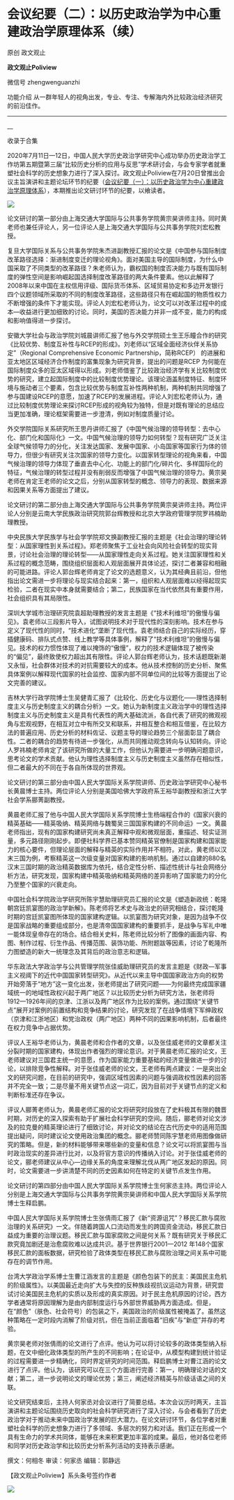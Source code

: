 

#  会议纪要（二）：以历史政治学为中心重建政治学原理体系（续）

原创 政文观止 

**政文观止Poliview** 

微信号 zhengwenguanzhi

功能介绍 从一群年轻人的视角出发，专业、专注、专解海内外比较政治经济研究的前沿佳作。

____

__

收录于合集

2020年7月11日—12日，中国人民大学历史政治学研究中心成功举办历史政治学工作坊第五期暨第三届“比较历史分析的应用与反思”学术研讨会，与会专家学者就重塑社会科学的历史想象力进行了深入探讨。政文观止Poliview在7月20日曾推出会议主旨演讲和主题论坛环节的纪要（[会议纪要（一）：以历史政治学为中心重建政治学原理体系](http://mp.weixin.qq.com/s?__biz=MzI5ODY0MTQ1OA==&mid=2247487427&idx=1&sn=101c96536c0847419ac6f5d065872b31&chksm=eca3fe9edbd4778855d5e58df18e61971ee73302fc3cb2ff6811457d762986f014f7a0da4c7b&scene=21#wechat_redirect)），本期推出论文研讨环节的纪要，以飨读者。

![](images/265/2.png)

论文研讨的第一部分由上海交通大学国际与公共事务学院黄宗昊讲师主持。同时黄老师也兼任评论人，另一位评论人是上海交通大学国际与公共事务学院刘宏松教授。

  

复旦大学国际关系与公共事务学院朱杰进副教授汇报的论文是《中国参与国际制度改革路径选择：渐进制度变迁的理论视角》。面对美国主导的国际制度，为什么中国采取了不同类型的改革路径？朱老师认为，霸权国的制度否决能力与既有国际制度的弹性空间是影响崛起国选择制度改革路径的两大条件要素。他以此解释了2008年以来中国在主权信用评级、国际货币体系、区域贸易协定和多边开发银行四个议题领域所采取的不同的制度改革路径，这些路径只有在崛起国的物质性权力不断增强的条件下才能实现。评论人刘宏松老师认为，论文可以对改革过程中的成本—收益进行更加细致的讨论。同时，美国的否决能力并非一成不变，能力的构成和影响值得进一步探讨。

  

安徽大学社会与政治学院刘城晨讲师汇报了他与外交学院硕士生王乐瞳合作的研究《比较优势、制度互补性与RCEP的形成》。刘老师以“区域全面经济伙伴关系协定”（Regional
Comprehensive Economic Partnership，简称RCEP）
的进展和亚太地区区域经济合作制度的富集现象为研究背景，提出的问题是RCEP
为何能在国际制度众多的亚太区域得以形成。刘老师借鉴了比较政治经济学有关比较制度优势的研究，建立起国际制度中的比较制度优势理论。该理论涵盖制度特征、制度环境与施动者三个要素，包含比较优势与制度互补性两种机制，两种机制共同增强了参与国建设RCEP的意愿，加速了RCEP的发展进程。评论人刘宏松老师认为，通过比较制度优势理论来探讨RCEP形成的视角较为独特，但是对既有理论的总结应当更加准确，理论框架需要进一步澄清，例如对制度质量讨论。

  

外交学院国际关系研究所王思丹讲师汇报了《中国气候治理的领导转型：去中心化、部门化和国际化》一文。中国气候治理的领导力如何转型？现有研究广泛关注全球气候领导力的分化，关注发达国家、发展中国家、小岛国家等国家行为体的领导力，但很少有研究关注次国家的领导力变化。以国家转型理论的视角来看，中国气候治理的领导力体现了垂直去中心化、功能上的部门化/碎片化、多样国际化的特征，气候治理的转型过程并没有削弱反而增强了中国气候治理的领导力。黄宗昊老师在肯定王老师的论文之后，分别从国家转型的概念、领导力的表现、数据来源和因果关系等方面提出了建议。

  

论文研讨的第二部分由上海交通大学国际与公共事务学院黄宗昊讲师主持。两位评论人分别是云南大学民族政治研究院郭台辉教授和北京大学政府管理学院罗祎楠助理教授。

  

中央民族大学民族学与社会学学院郑文换副教授汇报的主题是《社会治理的理论转型：从国家理性到关系过程》。郑老师聚焦于工业社会向风险社会转型的现实背景，讨论社会治理的理论转型——从国家理性走向关系过程。她关注国家理性和关系过程的概念范畴，围绕组织层面和人观层面展开具体论述，探讨二者兼容和相融的可能进路。评论人郭台辉老师肯定了论文的选题意义，认为其经典且前沿，但他指出论文需进一步将理论与现实结合起来：第一，组织和人观层面难以经得起现实检验，二者在现实中本身就需要结合；第二，民族国家在当代依然具有重要作用，社会组织具有其局限性。

  

深圳大学城市治理研究院袁超助理教授的发言主题是《“技术利维坦”的傲慢与偏见》。袁老师以三段影片导入，试图说明技术对于现代性的深刻影响。技术在参与定义了现代性的同时，“技术进化”垄断了现代性。袁老师结合自己的实际经历，穿插健康码、排队式点赞、线上教学等具体事例，解释了“技术利维坦”的傲慢与偏见。技术的权力惯性体现了难以掩饰的“傲慢”，权力的技术逻辑体现了被传染的“偏见”，最终致使权力超出其有限性。评论人郭台辉老师认为，技术话题既新潮又永恒，社会群体对技术的对抗需要较大的成本。他从技术控制的历史分析、聚焦具体案例以解释现代国家的社会监控、国家内部不同单位间的比较等方面提出了论文完善的建议。

  

吉林大学行政学院博士生吴健青汇报了《比较化、历史化与议题化——理性选择制度主义与历史制度主义的耦合分析》一文。她认为新制度主义政治学中的理性选择制度主义与历史制度主义是具有代表性的两大基础流派，各自代表了研究的微观视角与宏观视野，在相互对立中有所交叉和联系，并相互整合和相互借鉴，在比较方法的普遍应用、历史分析的材料佐证、议题主导的理论趋势三个层面彰显了耦合性。二者的耦合的趋势有待进一步强化，从而共同推动观念转向与认知转向。评论人罗祎楠老师肯定了该研究所做的大量工作，但他认为需要进一步明确问题意识，思考论文的学术贡献。他认为理性选择制度主义与历史制度主义虽然存在相似性，但二者最大的不同在于各自所体现的世界观。

  

论文研讨的第三部分由中国人民大学国际关系学院讲师、历史政治学研究中心秘书长黄晨博士主持。两位评论人分别是美国哈佛大学政府系王裕华副教授和浙江大学社会学系郦菁副教授。

  

黄晨老师汇报了他与中国人民大学国际关系学院博士生杨端程合作的《国家兴衰的精英基础——精英吸纳、精英网络与魏蜀吴三国国家构建的不同命运》一文。黄晨老师指出，现有的国家构建研究尚未真正解释中观和微观层面，重描述、轻实证测量，多元路径刚刚起步。即便社科学界已基本赞同精英官僚制是国家构建和国家能力的核心要件，但理论层面的解释与精英的实际作用并不相符。对此，黄老师以汉末三国为例，考察精英这一次级变量对国家构建的影响机制。通过以自建的880名汉末三国时期的政治精英数据库为依托，结合定性分析、描述性统计与社会网络分析方法，研究发现，国家构建中精英吸纳和精英网络的差异影响了国家能力的分化乃至整个国家的兴衰走向。

  

中国社会科学院政治学研究所陈宇慧助理研究员汇报的论文是《塑造新政统：乾隆朝宫廷凯宴图的政治学新解》。陈老师将艺术史与政治史的研究相结合，探讨乾隆时期的宫廷凯宴图所体现的国家建构逻辑。以凯宴图为研究对象，是因为战争不仅是国家战略的重要组成部分，也是清帝国国家建构的重要抓手，是战争与军礼中唯一能体现皇帝存在的场合。结合相关史料，陈老师比较分析了图像的画面内容、构图、制作过程、衍生作品、传播范围、装饰功能、所附题跋等因素，讨论了乾隆所力图塑造的新大一统理念及其背后的政治意志和逻辑。

  

华东政法大学政治学与公共管理学院张佳威助理研究员的发言主题是《财政—军事主义视阈下的近代中国国家转型研究》。从近代以来主导中国国家政治方向的权势开始旁落于“地方”这一变化出发，张老师提出了研究问题——为何最终完成国家疆域统一的地域性政权兴起于两广地区？以比较历史分析为研究方法，张老师将1912—1926年间的京津、江浙以及两广地区作为比较的案例。通过围绕“关键节点”展开对案例的前置结构和竞争结果的讨论，研究发现了在战争情境下军绅政权（京津和江浙地区）和党治政权（两广地区）两种不同的因果影响机制，后者最终在权力竞争中占据优势。

  

评议人王裕华老师认为，黄晨老师和合作者的文章，以及张佳威老师的文章都关注分裂时期的国家建构，体现出作者强烈的理论意识。对于黄晨老师汇报的论文，王老师建议对三国君主统一的意愿，作为国家能力重要基础的经济变量做进一步的讨论，以排除竞争性解释。对于张佳威老师的论文，王老师有两点建议：一是突出全文的研究问题，在目前的研究中，强调区域性因素的问题与强调政权性因素的回答并不完全一致；二是尽量不用关键节点这一词汇，因为目前对于关键节点的定义和判断标准还存在争议。

  

评议人郦菁老师认为，黄晨老师汇报的论文将研究时段放在了史料极其有限的魏晋时期，对历史的深入探索有助于扩展社会科学研究的空间。随后，郦老师对论文涉及的拉克曼的精英理论进行了细致讨论，并对论文的结论在古代历史中的适用范围提出疑问，同时建议论文使用政治集团的概念。郦老师赞同陈宇慧老师用图像做研究的策略。但是，新的材料能够带来哪些新的变量和信息？论文可以将凯宴图与当时政治现实的差异进行比对，以及将官方意识的传播纳入讨论。对于张佳威老师的论文，郦老师建议从中心—边缘关系的角度来理解北伐从两广地区发起的原因。同时，论文需要进一步讲清楚不同的历史因素如何在特定的关键节点发生作用。

  

论文研讨的第四部分由中国人民大学国际关系学院博士生何家丞主持。两位评论人分别是上海交通大学国际与公共事务学院黄宗昊讲师和中国人民大学国际关系学院博士生释启鹏。

  

中国人民大学国际关系学院博士生张倩雨汇报了《新“资源诅咒”？移民汇款与腐败治理的关系研究》一文。伴随着跨国人口流动而发生的跨国资金流动，移民汇款日益成为重要的治理议题。移民汇款与国家腐败之间是何关系？既有研究关于移民汇款究竟加剧还是治愈腐败难以达成共识。基于世界银行2001—2012
年148个国家移民汇款的面板数据，研究检验了政体类型在移民汇款与腐败治理之间关系中可能存在的调节作用。

  

台湾大学政治学系博士生曹江涵发言的主题是《颜色包装下的民主：美国民主危机的阶级属性》。以美国最近走向扩大与失控的反种族歧视抗议运动为背景，研究尝试讨论美国民主危机的实质以及形成的真实原因。对于民主危机原因的讨论，西方学者通常将原因理解为是由内部制度运行与外部世界威胁两方面造成。但是，在“颜色”（肤色、社会符号）的包装之下，美国政治的阶级属性被掩盖了。虽然这种策略在一定时段内消解了阶级对抗，但在当前正面临着“旧疾”与“新症”并存的考验。

  

黄宗昊老师对张倩雨的论文进行了点评。他认为可以将讨论较多的政体类型纳入标题，在文中细化政体类型的所产生的不同影响；在论证中，从模型构建到统计验证的过程需要进一步精确化，同时界定研究的时间范围。释启鹏博士对曹江涵的论文进行了点评。他认为，该研究可以在三个方面进行完善：第一，明确理论对话的文献；第二，进一步说明论文的理论优势；第三，阐述经济精英与阶级话语之间的关联。

  

论文研究结束后，主持人何家丞对会议进行了简要总结。本次会议历时两天，主旨演讲和主题论坛围绕历史取向的社会科学研究进行了深入讨论，与会者看到了历史政治学对于推动未来中国政治学发展的巨大潜力。在论文研讨环节，各位学者对重塑社会科学的历史想象力进行了多领域、多层次的努力和对话。我们正在形成一个具有生命力的学术共同体，能够在未来积累更加丰富的成果。最后，他对各位老师和同学对历史政治学和比较历史分析系列活动的支持表示感谢。

  

撰文：何相冬 审读：何家丞 编辑：郭静远

【政文观止Poliview】系头条号签约作者

  

![](images/265/3.jpeg)

  

